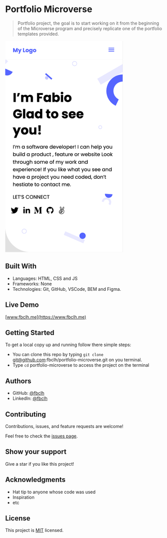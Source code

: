 # Portfolio Microverse

> Portfolio project, the goal is to start working on it from the beginning of the Microverse program and precisely replicate one of the portfolio templates provided.

![screenshot](img/portfolio-microverse.png)

## Built With

- Languages: HTML, CSS and JS
- Frameworks: None
- Technologies: Git, GitHub, VSCode, BEM and Figma.

## Live Demo

[www.fbclh.me](https://www.fbclh.me)

## Getting Started

To get a local copy up and running follow there simple steps:

- You can clone this repo by typing `git clone` git@github.com:fbclh/portfolio-microverse.git on you terminal.
- Type `cd` portfolio-microverse to access the project on the terminal

## Authors

- GitHub: [@fbclh](https://github.com/fbclh)
- LinkedIn: [@fbclh](https://www.linkedin.com/in/fbclh)

## Contributing

Contributions, issues, and feature requests are welcome!

Feel free to check the [issues page](../../issues/).

## Show your support

Give a star if you like this project!

## Acknowledgments

- Hat tip to anyone whose code was used
- Inspiration
- etc

## License

This project is [MIT](./MIT.md) licensed.
